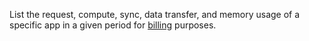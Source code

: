 List the request, compute, sync, data transfer, and memory usage of a
specific app in a given period for
[billing](https://docs.mongodb.com/realm/billing) purposes.
